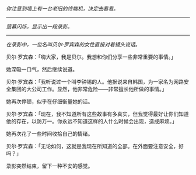 _你注意到墙上有一台老旧的终端机，决定去看看。_

---

_萤幕闪烁，显示出一段录影。_

---

_在录影中，一位名叫贝尔·罗宾森的女性直接对着镜头说话。_

贝尔·罗宾森：「嗨大家，我是贝尔。我想和你们分享一些非常重要的事情。」

她深吸一口气，然后继续说道。

贝尔·罗宾森：「我听说过一个叫李钟锡的人。他据说来自韩国，为一家名为网路安全集团的大公司工作。显然，他非常危险——非常擅长他所做的事情。」

她再次停顿，似乎在仔细衡量她的话。

贝尔·罗宾森：「现在，我不知道所有这些故事有多真实，但我觉得最好让你们知道他的存在，以防万一。你永远不知道这样的人什么时候会出现，造成麻烦。」

她再次花了一些时间收拾自己的情绪。

贝尔·罗宾森：「无论如何，这就是我现在所知道的全部。在外面要注意安全，好吗？」

录影突然结束，留下一种不安的感觉。
